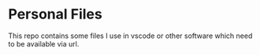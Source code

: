 # Personal Files
This repo contains some files I use in vscode or other software which need to be available via url. 
